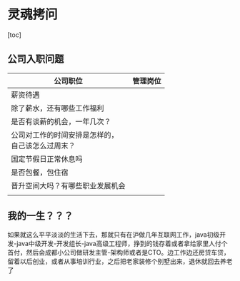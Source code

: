 # 灵魂拷问

[toc]

## 公司入职问题

| 公司职位                                               | 管理岗位 |
| ------------------------------------------------------ | -------- |
| 薪资待遇                                               |          |
| 除了薪水，还有哪些工作福利                             |          |
| 是否有谈薪的机会，一年几次？                           |          |
| 公司对工作的时间安排是怎样的，<br />自己该怎么过周末？ |          |
| 国定节假日正常休息吗                                   |          |
| 是否包餐，包住宿                                       |          |
| 晋升空间大吗？有哪些职业发展机会                       |          |
|                                                        |          |



## 我的一生？？？

如果就这么平平淡淡的生活下去，那就只有在沪做几年互联网工作，java初级开发-java中级开发-开发组长-java高级工程师，挣到的钱存着或者拿给家里人付个首付，然后会成都小公司做研发主管-架构师或者是CTO。边工作边还房贷车贷，留着以后创业，或者从事培训行业，之后把老家装修个别墅出来，退休就回去养老了
